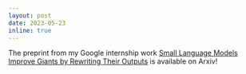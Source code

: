 ```yaml
---
layout: post
date: 2023-05-23 
inline: true
---
```



The preprint from my Google internship work [Small Language Models Improve Giants by Rewriting Their Outputs](https://arxiv.org/abs/2305.13514) is available on Arxiv!
